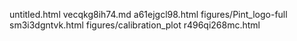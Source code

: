 untitled.html
vecqkg8ih74.md
a61ejgcl98.html
figures/Pint_logo-full
sm3i3dgntvk.html
figures/calibration_plot
r496qi268mc.html
